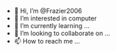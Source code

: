 - 👋 Hi, I’m @Frazier2006
- 👀 I’m interested in computer
- 🌱 I’m currently learning ...
- 💞️ I’m looking to collaborate on ...
- 📫 How to reach me ...

<!---
Goodby2021/Goodby2021 is a ✨ special ✨ repository because its `README.md` (this file) appears on your GitHub profile.
You can click the Preview link to take a look at your changes.
--->
